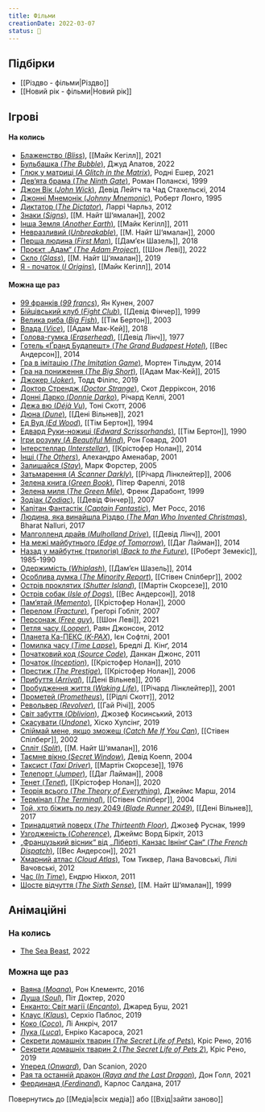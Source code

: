 ```yaml
---
title: Фільми
creationDate: 2022-03-07
status: 🌱
---
```

## Підбірки
- [[Різдво - фільми|Різдво]]
- [[Новий рік - фільми|Новий рік]]

## Ігрові
#### На колись
- [Блаженство (_Bliss_)](https://uk.wikipedia.org/wiki/%D0%91%D0%BB%D0%B0%D0%B6%D0%B5%D0%BD%D1%81%D1%82%D0%B2%D0%BE_(%D1%84%D1%96%D0%BB%D1%8C%D0%BC,_2021)), [[Майк Кегілл]], 2021
- [Бульбашка (_The Bubble_)](https://en.wikipedia.org/wiki/The_Bubble_(2022_film)), Джуд Апатов, 2022
- [Глюк у матриці (_A Glitch in the Matrix_)](https://en.wikipedia.org/wiki/A_Glitch_in_the_Matrix), Родні Ешер, 2021
- [Дев‘ята брама (_The Ninth Gate_)]((https://uk.wikipedia.org/wiki/%D0%94%D0%B5%D0%B2%27%D1%8F%D1%82%D0%B0_%D0%B1%D1%80%D0%B0%D0%BC%D0%B0)), Роман Поланскі, 1999
- [Джон Вік (_John Wick_)](https://uk.wikipedia.org/wiki/%D0%94%D0%B6%D0%BE%D0%BD_%D0%A3%D1%96%D0%BA), Девід Лейтч та Чад Стахельскі, 2014
- [Джонні Мнемонік (_Johnny Mnemonic_)](https://uk.wikipedia.org/wiki/%D0%94%D0%B6%D0%BE%D0%BD%D0%BD%D1%96-%D0%9C%D0%BD%D0%B5%D0%BC%D0%BE%D0%BD%D1%96%D0%BA_(%D1%84%D1%96%D0%BB%D1%8C%D0%BC)), Роберт Лонго, 1995
- [Диктатор (_The Dictator_)](https://uk.m.wikipedia.org/wiki/%D0%94%D0%B8%D0%BA%D1%82%D0%B0%D1%82%D0%BE%D1%80_(%D1%84%D1%96%D0%BB%D1%8C%D0%BC)), Ларрі Чарльз, 2012
- [Знаки (_Signs_)](https://uk.m.wikipedia.org/wiki/%D0%97%D0%BD%D0%B0%D0%BA%D0%B8_(%D1%84%D1%96%D0%BB%D1%8C%D0%BC)), [[М. Найт Ш‘ямалан]], 2002
- [Інша Земля (_Another Earth_)](https://uk.m.wikipedia.org/wiki/%D0%86%D0%BD%D1%88%D0%B0_%D0%97%D0%B5%D0%BC%D0%BB%D1%8F), [[Майк Кегілл]], 2011
- [Невразливий (_Unbreakable_)](https://uk.m.wikipedia.org/wiki/%D0%9D%D0%B5%D0%B2%D1%80%D0%B0%D0%B7%D0%BB%D0%B8%D0%B2%D0%B8%D0%B9_(%D1%84%D1%96%D0%BB%D1%8C%D0%BC)), [[М. Найт Ш‘ямалан]], 2000
- [Перша людина (_First Man_)](https://uk.m.wikipedia.org/wiki/%D0%9F%D0%B5%D1%80%D1%88%D0%B0_%D0%BB%D1%8E%D0%B4%D0%B8%D0%BD%D0%B0_(%D1%84%D1%96%D0%BB%D1%8C%D0%BC,_2018)), [[Дам’єн Шазель]], 2018
- [Проєкт „Адам“ (_The Adam Project_)](https://uk.m.wikipedia.org/wiki/%D0%9F%D1%80%D0%BE%D1%94%D0%BA%D1%82_%D0%90%D0%B4%D0%B0%D0%BC), [[Шон Леві]], 2022
- [Скло (_Glass_)](https://uk.m.wikipedia.org/wiki/%D0%A1%D0%BA%D0%BB%D0%BE_(%D1%84%D1%96%D0%BB%D1%8C%D0%BC,_2019)), [[М. Найт Ш‘ямалан]], 2019
- [Я - початок (_I Origins_)](https://uk.m.wikipedia.org/wiki/%D0%AF_%E2%80%94_%D0%BF%D0%BE%D1%87%D0%B0%D1%82%D0%BE%D0%BA_(%D1%84%D1%96%D0%BB%D1%8C%D0%BC)), [[Майк Кегілл]], 2014

#### Можна ще раз
- [99 франків (_99 francs_)](https://uk.m.wikipedia.org/wiki/99_%D1%84%D1%80%D0%B0%D0%BD%D0%BA%D1%96%D0%B2_(%D1%84%D1%96%D0%BB%D1%8C%D0%BC)), Ян Кунен, 2007
- [Бійцівський клуб (_Fight Club_)](https://uk.m.wikipedia.org/wiki/%D0%91%D1%96%D0%B9%D1%86%D1%96%D0%B2%D1%81%D1%8C%D0%BA%D0%B8%D0%B9_%D0%BA%D0%BB%D1%83%D0%B1_(%D1%84%D1%96%D0%BB%D1%8C%D0%BC)), [[Девід Фінчер]], 1999
- [Велика риба (_Big Fish_)](https://uk.m.wikipedia.org/wiki/%D0%92%D0%B5%D0%BB%D0%B8%D0%BA%D0%B0_%D1%80%D0%B8%D0%B1%D0%B0_(%D1%84%D1%96%D0%BB%D1%8C%D0%BC)), [[Тім Бертон]], 2003
- [Влада (_Vice_)](https://uk.m.wikipedia.org/wiki/%D0%92%D0%BB%D0%B0%D0%B4%D0%B0_(%D1%84%D1%96%D0%BB%D1%8C%D0%BC,_2018)), [[Адам Мак-Кей]], 2018
- [Голова-гумка (_Eraserhead_)](https://uk.m.wikipedia.org/wiki/%D0%93%D0%BE%D0%BB%D0%BE%D0%B2%D0%B0-%D0%B3%D1%83%D0%BC%D0%BA%D0%B0), [[Девід Лінч]], 1977
- [Готель «Ґранд Будапешт» (_The Grand Budapest Hotel_)](https://uk.m.wikipedia.org/wiki/%D0%93%D0%BE%D1%82%D0%B5%D0%BB%D1%8C_%C2%AB%D2%90%D1%80%D0%B0%D0%BD%D0%B4_%D0%91%D1%83%D0%B4%D0%B0%D0%BF%D0%B5%D1%88%D1%82%C2%BB), [[Вес Андерсон]], 2014
- [Гра в імітацію (_The Imitation Game_)](https://uk.m.wikipedia.org/wiki/%D0%93%D1%80%D0%B0_%D0%B2_%D1%96%D0%BC%D1%96%D1%82%D0%B0%D1%86%D1%96%D1%8E_(%D1%84%D1%96%D0%BB%D1%8C%D0%BC,_2014)), Мортен Тільдум, 2014
- [Гра на пониження (_The Big Short_)](https://uk.m.wikipedia.org/wiki/%D0%93%D1%80%D0%B0_%D0%BD%D0%B0_%D0%BF%D0%BE%D0%BD%D0%B8%D0%B6%D0%B5%D0%BD%D0%BD%D1%8F_(%D1%84%D1%96%D0%BB%D1%8C%D0%BC)), [[Адам Мак-Кей]], 2015
- [Джокер (_Joker_)](https://uk.m.wikipedia.org/wiki/%D0%94%D0%B6%D0%BE%D0%BA%D0%B5%D1%80_(%D1%84%D1%96%D0%BB%D1%8C%D0%BC,_2019)), Тодд Філіпс, 2019
- [Доктор Стрендж (_Doctor Strange_)](https://uk.m.wikipedia.org/wiki/%D0%94%D0%BE%D0%BA%D1%82%D0%BE%D1%80_%D0%A1%D1%82%D1%80%D0%B5%D0%BD%D0%B4%D0%B6_(%D1%84%D1%96%D0%BB%D1%8C%D0%BC,_2016)), Скот Дерріксон, 2016
- [Донні Дарко (_Donnie Darko_)](https://uk.wikipedia.org/wiki/%D0%94%D0%BE%D0%BD%D0%BD%D1%96_%D0%94%D0%B0%D1%80%D0%BA%D0%BE), Річард Келлі, 2001
- [Дежа вю (_Déjà Vu_)](https://uk.m.wikipedia.org/wiki/%D0%94%D0%B5%D0%B6%D0%B0_%D0%B2%D1%8E_(%D1%84%D1%96%D0%BB%D1%8C%D0%BC,_2006)), Тоні Скотт, 2006
- [Дюна (_Dune_)](https://uk.m.wikipedia.org/wiki/%D0%94%D1%8E%D0%BD%D0%B0_(%D1%84%D1%96%D0%BB%D1%8C%D0%BC,_2021)), [[Дені Вільнев]], 2021
- [Ед Вуд (_Ed Wood_)](https://uk.m.wikipedia.org/wiki/%D0%95%D0%B4_%D0%92%D1%83%D0%B4_(%D1%84%D1%96%D0%BB%D1%8C%D0%BC)), [[Тім Бертон]], 1994
- [Едвард Руки-ножиці (_Edward Scrissorhands_)](https://uk.m.wikipedia.org/wiki/%D0%95%D0%B4%D0%B2%D0%B0%D1%80%D0%B4_%D0%A0%D1%83%D0%BA%D0%B8-%D0%BD%D0%BE%D0%B6%D0%B8%D1%86%D1%96), [[Тім Бертон]], 1990
- [Ігри розуму (_A Beautiful Mind_)](https://uk.m.wikipedia.org/wiki/%D0%86%D0%B3%D1%80%D0%B8_%D1%80%D0%BE%D0%B7%D1%83%D0%BC%D1%83), Рон Говард, 2001
- [Інтерстеллар (_Interstellar_)](https://uk.wikipedia.org/wiki/%D0%86%D0%BD%D1%82%D0%B5%D1%80%D1%81%D1%82%D0%B5%D0%BB%D0%BB%D0%B0%D1%80), [[Крістофер Нолан]], 2014
- [Інші (_The Others_)](https://uk.m.wikipedia.org/wiki/%D0%86%D0%BD%D1%88%D1%96_(%D1%84%D1%96%D0%BB%D1%8C%D0%BC)), Алехандро Аменабар, 2001
- [Залишайся (_Stay_)](https://uk.wikipedia.org/wiki/%D0%97%D0%B0%D0%BB%D0%B8%D1%88%D0%B0%D0%B9%D1%81%D1%8F), Марк Форстер, 2005
- [Затьмарення (_A Scanner Darkly_)](https://uk.wikipedia.org/wiki/%D0%97%D0%B0%D1%82%D1%8C%D0%BC%D0%B0%D1%80%D0%B5%D0%BD%D0%BD%D1%8F_(%D1%84%D1%96%D0%BB%D1%8C%D0%BC)), [[Річард Лінклейтер]], 2006
- [Зелена книга (_Green Book_)](https://uk.m.wikipedia.org/wiki/%D0%97%D0%B5%D0%BB%D0%B5%D0%BD%D0%B0_%D0%BA%D0%BD%D0%B8%D0%B3%D0%B0_(%D1%84%D1%96%D0%BB%D1%8C%D0%BC,_2018)), Пітер Фареллі, 2018
- [Зелена миля (_The Green Mile_)](https://uk.m.wikipedia.org/wiki/%D0%97%D0%B5%D0%BB%D0%B5%D0%BD%D0%B0_%D0%BC%D0%B8%D0%BB%D1%8F_(%D1%84%D1%96%D0%BB%D1%8C%D0%BC)), Френк Дарабонт, 1999
- [Зодіак (_Zodiac_)](https://uk.m.wikipedia.org/wiki/%D0%97%D0%BE%D0%B4%D1%96%D0%B0%D0%BA_(%D1%84%D1%96%D0%BB%D1%8C%D0%BC,_2007)), [[Девід Фінчер]], 2007
- [Капітан Фантастік (_Captain Fantastic_)](https://uk.m.wikipedia.org/wiki/%D0%9A%D0%B0%D0%BF%D1%96%D1%82%D0%B0%D0%BD_%D0%A4%D0%B0%D0%BD%D1%82%D0%B0%D1%81%D1%82%D1%96%D0%BA), Мет Росс, 2016
- [Людина, яка винайшла Різдво (_The Man Who Invented Christmas_)](https://en.m.wikipedia.org/wiki/The_Man_Who_Invented_Christmas_(film)), Bharat Nalluri, 2017
- [Малголленд драйв (_Mulholland Drive_)](https://uk.m.wikipedia.org/wiki/%D0%9C%D0%B0%D0%BB%D0%B3%D0%BE%D0%BB%D0%BB%D0%B5%D0%BD%D0%B4_%D0%94%D1%80%D0%B0%D0%B9%D0%B2_(%D1%84%D1%96%D0%BB%D1%8C%D0%BC)), [[Девід Лінч]], 2001
- [На межі майбутнього (_Edge of Tomorrow_)](https://uk.m.wikipedia.org/wiki/%D0%9D%D0%B0_%D0%BC%D0%B5%D0%B6%D1%96_%D0%BC%D0%B0%D0%B9%D0%B1%D1%83%D1%82%D0%BD%D1%8C%D0%BE%D0%B3%D0%BE_(%D1%84%D1%96%D0%BB%D1%8C%D0%BC)), [[Даг Лайман]], 2014
- [Назад у майбутнє (трилогія) (_Back to the Future_)](https://uk.m.wikipedia.org/wiki/%D0%9D%D0%B0%D0%B7%D0%B0%D0%B4_%D1%83_%D0%BC%D0%B0%D0%B9%D0%B1%D1%83%D1%82%D0%BD%D1%94_(%D1%82%D1%80%D0%B8%D0%BB%D0%BE%D0%B3%D1%96%D1%8F)), [[Роберт Земекіс]], 1985-1990
- [Одержимість (_Whiplash_)](https://uk.m.wikipedia.org/wiki/%D0%9E%D0%B4%D0%B5%D1%80%D0%B6%D0%B8%D0%BC%D1%96%D1%81%D1%82%D1%8C_(%D1%84%D1%96%D0%BB%D1%8C%D0%BC,_2014)), [[Дам’єн Шазель]], 2014
- [Особлива думка (_The Minority Report_)](https://uk.m.wikipedia.org/wiki/%D0%9E%D1%81%D0%BE%D0%B1%D0%BB%D0%B8%D0%B2%D0%B0_%D0%B4%D1%83%D0%BC%D0%BA%D0%B0), [[Стівен Спілберг]], 2002
- [Острів проклятих (_Shutter Island_)](https://uk.m.wikipedia.org/wiki/%D0%9E%D1%81%D1%82%D1%80%D1%96%D0%B2_%D0%BF%D1%80%D0%BE%D0%BA%D0%BB%D1%8F%D1%82%D0%B8%D1%85_(%D1%84%D1%96%D0%BB%D1%8C%D0%BC)), [[Мартін Скорсезе]], 2010
- [Острів собак (_Isle of Dogs_)](https://uk.m.wikipedia.org/wiki/%D0%9E%D1%81%D1%82%D1%80%D1%96%D0%B2_%D1%81%D0%BE%D0%B1%D0%B0%D0%BA_(%D1%84%D1%96%D0%BB%D1%8C%D0%BC)), [[Вес Андерсон]], 2018
- [Пам‘ятай (_Memento_)](https://uk.wikipedia.org/wiki/%D0%9F%D0%B0%D0%BC%27%D1%8F%D1%82%D0%B0%D0%B9_(%D1%84%D1%96%D0%BB%D1%8C%D0%BC)), [[Крістофер Нолан]], 2000
- [Перелом (_Fracture_)](https://uk.m.wikipedia.org/wiki/%D0%9F%D0%B5%D1%80%D0%B5%D0%BB%D0%BE%D0%BC_(%D1%84%D1%96%D0%BB%D1%8C%D0%BC)), Ґреґорі Гобліт, 2007
- [Персонаж (_Free guy_)](https://uk.m.wikipedia.org/wiki/%D0%9F%D0%B5%D1%80%D1%81%D0%BE%D0%BD%D0%B0%D0%B6_(%D1%84%D1%96%D0%BB%D1%8C%D0%BC,_2021)), [[Шон Леві]], 2021
- [Петля часу (_Looper_)](https://uk.m.wikipedia.org/wiki/%D0%9F%D0%B5%D1%82%D0%BB%D1%8F_%D1%87%D0%B0%D1%81%D1%83_(%D1%84%D1%96%D0%BB%D1%8C%D0%BC)), Раян Джонсон, 2012
- [Планета Ка-ПЕКС (_K-PAX_)](https://uk.m.wikipedia.org/wiki/%D0%9F%D0%BB%D0%B0%D0%BD%D0%B5%D1%82%D0%B0_%D0%9A%D0%B0-%D0%9F%D0%95%D0%9A%D0%A1), Ієн Софтлі, 2001
- [Помилка часу (_Time Lapse_)](https://uk.m.wikipedia.org/wiki/%D0%9F%D0%BE%D0%BC%D0%B8%D0%BB%D0%BA%D0%B0_%D1%87%D0%B0%D1%81%D1%83_(%D1%84%D1%96%D0%BB%D1%8C%D0%BC)), Бредлі Д. Кінґ, 2014
- [Початковий код (_Source Code_)](https://uk.m.wikipedia.org/wiki/%D0%9F%D0%BE%D1%87%D0%B0%D1%82%D0%BA%D0%BE%D0%B2%D0%B8%D0%B9_%D0%BA%D0%BE%D0%B4_(%D1%84%D1%96%D0%BB%D1%8C%D0%BC)), Данкан Джонс, 2011
- [Початок (_Inception_)](https://uk.wikipedia.org/wiki/%D0%9F%D0%BE%D1%87%D0%B0%D1%82%D0%BE%D0%BA_(%D1%84%D1%96%D0%BB%D1%8C%D0%BC)), [[Крістофер Нолан]], 2010
- [Престиж (_The Prestige_)](https://uk.wikipedia.org/wiki/%D0%9F%D1%80%D0%B5%D1%81%D1%82%D0%B8%D0%B6_(%D1%84%D1%96%D0%BB%D1%8C%D0%BC)), [[Крістофер Нолан]], 2006
- [Прибуття (_Arrival_)](https://uk.m.wikipedia.org/wiki/%D0%9F%D1%80%D0%B8%D0%B1%D1%83%D1%82%D1%82%D1%8F_(%D1%84%D1%96%D0%BB%D1%8C%D0%BC,_2016)), [[Дені Вільнев]], 2016
- [Пробудження життя (_Waking Life_)](https://uk.wikipedia.org/wiki/%D0%9F%D1%80%D0%BE%D0%B1%D1%83%D0%B4%D0%B6%D0%B5%D0%BD%D0%BD%D1%8F_%D0%B6%D0%B8%D1%82%D1%82%D1%8F), [[Річард Лінклейтер]], 2001
- [Прометей (_Prometheus_)](https://uk.m.wikipedia.org/wiki/%D0%9F%D1%80%D0%BE%D0%BC%D0%B5%D1%82%D0%B5%D0%B9_(%D1%84%D1%96%D0%BB%D1%8C%D0%BC,_2012)), [[Рідлі Скотт]], 2012
- [Револьвер (_Revolver_)](https://uk.m.wikipedia.org/wiki/%D0%A0%D0%B5%D0%B2%D0%BE%D0%BB%D1%8C%D0%B2%D0%B5%D1%80_(%D1%84%D1%96%D0%BB%D1%8C%D0%BC)), [[Гай Річі]], 2005
- [Світ забуття (_Oblivion_)](https://uk.m.wikipedia.org/wiki/%D0%A1%D0%B2%D1%96%D1%82_%D0%B7%D0%B0%D0%B1%D1%83%D1%82%D1%82%D1%8F_(%D1%84%D1%96%D0%BB%D1%8C%D0%BC,_2013)), Джозеф Косинський, 2013
- [Скасувати (_Undone_)](https://uk.wikipedia.org/wiki/%D0%A1%D0%BA%D0%B0%D1%81%D1%83%D0%B2%D0%B0%D1%82%D0%B8), Хіско Хулсінг, 2019
- [Спіймай мене, якщо зможеш (_Catch Me If You Can_)](https://uk.m.wikipedia.org/wiki/%D0%92%D0%BF%D1%96%D0%B9%D0%BC%D0%B0%D0%B9_%D0%BC%D0%B5%D0%BD%D0%B5,_%D1%8F%D0%BA%D1%89%D0%BE_%D0%B7%D0%BC%D0%BE%D0%B6%D0%B5%D1%88), [[Стівен Спілберг]], 2002
- [Спліт (_Split_)](https://uk.m.wikipedia.org/wiki/%D0%A1%D0%BF%D0%BB%D1%96%D1%82_(%D1%84%D1%96%D0%BB%D1%8C%D0%BC)), [[М. Найт Ш‘ямалан]], 2016
- [Таємне вікно (_Secret Window_)](https://uk.m.wikipedia.org/wiki/%D0%A2%D0%B0%D1%94%D0%BC%D0%BD%D0%B5_%D0%B2%D1%96%D0%BA%D0%BD%D0%BE), Девід Коепп, 2004
- [Таксист (_Taxi Driver_)](https://uk.m.wikipedia.org/wiki/%D0%A2%D0%B0%D0%BA%D1%81%D0%B8%D1%81%D1%82_(%D1%84%D1%96%D0%BB%D1%8C%D0%BC)), [[Мартін Скорсезе]], 1976
- [Телепорт (_Jumper_)](https://uk.m.wikipedia.org/wiki/%D0%A2%D0%B5%D0%BB%D0%B5%D0%BF%D0%BE%D1%80%D1%82_(%D1%84%D1%96%D0%BB%D1%8C%D0%BC)), [[Даг Лайман]], 2008
- [Тенет (_Tenet_)](https://uk.wikipedia.org/wiki/%D0%A2%D0%B5%D0%BD%D0%B5%D1%82), [[Крістофер Нолан]], 2020
- [Теорія всього (_The Theory of Everything_)](https://uk.m.wikipedia.org/wiki/%D0%A2%D0%B5%D0%BE%D1%80%D1%96%D1%8F_%D0%B2%D1%81%D1%8C%D0%BE%D0%B3%D0%BE_(%D1%84%D1%96%D0%BB%D1%8C%D0%BC)), Джеймс Марш, 2014
- [Термінал (_The Terminal_)](https://uk.m.wikipedia.org/wiki/%D0%A2%D0%B5%D1%80%D0%BC%D1%96%D0%BD%D0%B0%D0%BB_(%D1%84%D1%96%D0%BB%D1%8C%D0%BC)), [[Стівен Спілберг]], 2004
- [Той, хто біжить по лезу 2049 (_Blade Runner 2049_)](https://uk.m.wikipedia.org/wiki/%D0%A2%D0%BE%D0%B9,_%D1%85%D1%82%D0%BE_%D0%B1%D1%96%D0%B6%D0%B8%D1%82%D1%8C_%D0%BF%D0%BE_%D0%BB%D0%B5%D0%B7%D1%83_2049), [[Дені Вільнев]], 2017
- [Тринадцятий поверх (_The Thirteenth Floor_)](https://uk.m.wikipedia.org/wiki/%D0%A2%D1%80%D0%B8%D0%BD%D0%B0%D0%B4%D1%86%D1%8F%D1%82%D0%B8%D0%B9_%D0%BF%D0%BE%D0%B2%D0%B5%D1%80%D1%85), Джозеф Руснак, 1999
- [Узгодженість (_Coherence_)](https://uk.m.wikipedia.org/wiki/%D0%A3%D0%B7%D0%B3%D0%BE%D0%B4%D0%B6%D0%B5%D0%BD%D1%96%D1%81%D1%82%D1%8C_(%D1%84%D1%96%D0%BB%D1%8C%D0%BC)), Джеймс Ворд Біркіт, 2013
- [„Французький вісник“ від „Ліберті, Канзас Івнінґ Сан“ (_The French Dispatch_)](https://uk.m.wikipedia.org/wiki/%D0%A4%D1%80%D0%B0%D0%BD%D1%86%D1%83%D0%B7%D1%8C%D0%BA%D0%B8%D0%B9_%D0%B2%D1%96%D1%81%D0%BD%D0%B8%D0%BA), [[Вес Андерсон]], 2021
- [Хмарний атлас (_Cloud Atlas_)](https://uk.m.wikipedia.org/wiki/%D0%A5%D0%BC%D0%B0%D1%80%D0%BD%D0%B8%D0%B9_%D0%B0%D1%82%D0%BB%D0%B0%D1%81_(%D1%84%D1%96%D0%BB%D1%8C%D0%BC)), Том Тиквер, Лана Вачовські, Лілі Вачовські, 2012
- [Час (_In Time_)](https://uk.m.wikipedia.org/wiki/%D0%A7%D0%B0%D1%81_(%D1%84%D1%96%D0%BB%D1%8C%D0%BC,_2011)), Ендрю Ніккол, 2011
- [Шосте відчуття (_The Sixth Sense_)](https://uk.m.wikipedia.org/wiki/%D0%A8%D0%BE%D1%81%D1%82%D0%B5_%D0%B2%D1%96%D0%B4%D1%87%D1%83%D1%82%D1%82%D1%8F_(%D1%84%D1%96%D0%BB%D1%8C%D0%BC)), [[М. Найт Ш‘ямалан]], 1999

## Анімаційні
### На колись
- [The Sea Beast](https://m.imdb.com/title/tt9288046/), 2022

### Можна ще раз
- [Ваяна (_Moana_)](https://uk.m.wikipedia.org/wiki/%D0%92%D0%B0%D1%8F%D0%BD%D0%B0), Рон Клементс, 2016
- [Душа (_Soul_)](https://uk.m.wikipedia.org/wiki/%D0%94%D1%83%D1%88%D0%B0_(%D0%BC%D1%83%D0%BB%D1%8C%D1%82%D1%84%D1%96%D0%BB%D1%8C%D0%BC)), Піт Доктер, 2020
- [Енканто: Світ магії (_Encanto_)](https://uk.m.wikipedia.org/wiki/%D0%95%D0%BD%D0%BA%D0%B0%D0%BD%D1%82%D0%BE_(%D0%BC%D1%83%D0%BB%D1%8C%D1%82%D1%84%D1%96%D0%BB%D1%8C%D0%BC)), Джаред Буш, 2021
- [Клаус (_Klaus_)](https://uk.m.wikipedia.org/wiki/%D0%9A%D0%BB%D0%B0%D1%83%D1%81_(%D1%84%D1%96%D0%BB%D1%8C%D0%BC)), Серхіо Паблос, 2019
- [Коко (_Coco_)](https://uk.m.wikipedia.org/wiki/%D0%9A%D0%BE%D0%BA%D0%BE_(%D1%84%D1%96%D0%BB%D1%8C%D0%BC,_2017)), Лі Анкріч, 2017
- [Лука (_Luca_)](https://uk.m.wikipedia.org/wiki/%D0%9B%D1%83%D0%BA%D0%B0_(%D0%BC%D1%83%D0%BB%D1%8C%D1%82%D1%84%D1%96%D0%BB%D1%8C%D0%BC)), Енріко Касароса, 2021
- [Секрети домашніх тварин (_The Secret Life of Pets_)](https://uk.m.wikipedia.org/wiki/%D0%A1%D0%B5%D0%BA%D1%80%D0%B5%D1%82%D0%B8_%D0%B4%D0%BE%D0%BC%D0%B0%D1%88%D0%BD%D1%96%D1%85_%D1%82%D0%B2%D0%B0%D1%80%D0%B8%D0%BD), Кріс Рено, 2016
- [Секрети домашніх тварин 2 (_The Secret Life of Pets 2_)](https://uk.m.wikipedia.org/wiki/%D0%A1%D0%B5%D0%BA%D1%80%D0%B5%D1%82%D0%B8_%D0%B4%D0%BE%D0%BC%D0%B0%D1%88%D0%BD%D1%96%D1%85_%D1%82%D0%B2%D0%B0%D1%80%D0%B8%D0%BD_2), Кріс Рено, 2019
- [Уперед (_Onward_)](https://uk.m.wikipedia.org/wiki/%D0%A3%D0%BF%D0%B5%D1%80%D0%B5%D0%B4_(%D0%BC%D1%83%D0%BB%D1%8C%D1%82%D1%84%D1%96%D0%BB%D1%8C%D0%BC,_2020)), Dan Scanion, 2020
- [Рая та останній дракон (_Raya and the Last Dragon_)](https://uk.m.wikipedia.org/wiki/%D0%A0%D0%B0%D1%8F_%D1%82%D0%B0_%D0%BE%D1%81%D1%82%D0%B0%D0%BD%D0%BD%D1%96%D0%B9_%D0%B4%D1%80%D0%B0%D0%BA%D0%BE%D0%BD), Дон Голл, 2021
- [Фердинанд (_Ferdinand_)](https://uk.m.wikipedia.org/wiki/%D0%A4%D0%B5%D1%80%D0%B4%D0%B8%D0%BD%D0%B0%D0%BD%D0%B4_(%D1%84%D1%96%D0%BB%D1%8C%D0%BC)), Карлос Салдана, 2017

Повернутись до [[Медіа|всіх медіа]] або [[Вхід|зайти заново]]
